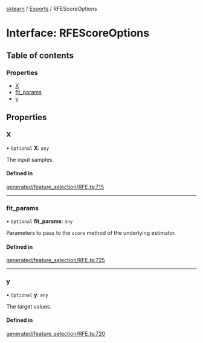 [sklearn](../readme.md) / [Exports](../modules.md) / RFEScoreOptions

# Interface: RFEScoreOptions

## Table of contents

### Properties

- [X](RFEScoreOptions.md#x)
- [fit\_params](RFEScoreOptions.md#fit_params)
- [y](RFEScoreOptions.md#y)

## Properties

### X

• `Optional` **X**: `any`

The input samples.

#### Defined in

[generated/feature_selection/RFE.ts:715](https://github.com/transitive-bullshit/scikit-learn-ts/blob/367336a/packages/sklearn/src/generated/feature_selection/RFE.ts#L715)

___

### fit\_params

• `Optional` **fit\_params**: `any`

Parameters to pass to the `score` method of the underlying estimator.

#### Defined in

[generated/feature_selection/RFE.ts:725](https://github.com/transitive-bullshit/scikit-learn-ts/blob/367336a/packages/sklearn/src/generated/feature_selection/RFE.ts#L725)

___

### y

• `Optional` **y**: `any`

The target values.

#### Defined in

[generated/feature_selection/RFE.ts:720](https://github.com/transitive-bullshit/scikit-learn-ts/blob/367336a/packages/sklearn/src/generated/feature_selection/RFE.ts#L720)
